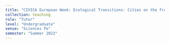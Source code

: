 ```yaml
---
title: "CIVICA European Week: Ecological Transitions: Cities on the frontline"
collection: teaching
role: "Tutor"
level: "Undergraduate"
venue: "Sciences Po"
semester: "Summer 2023"
---
```

